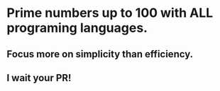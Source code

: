 # Prime numbers up to 100 with ALL programing languages.

## Focus more on simplicity than efficiency.

## I wait your PR!
